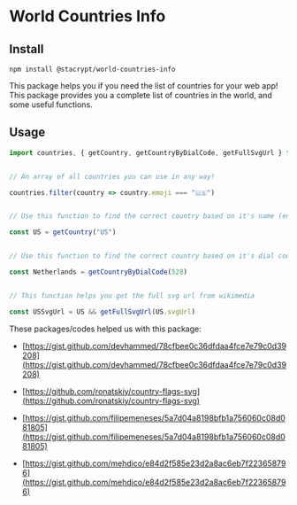 # World Countries Info

## Install

```shell
npm install @stacrypt/world-countries-info
```

This package helps you if you need the list of countries for your web app! This package provides you a complete list of countries in the world, and some useful functions.

## Usage
```typescript
import countries, { getCountry, getCountryByDialCode, getFullSvgUrl } from 'world-countries-info'


// An array of all countries you can use in any way!

countries.filter(country => country.emoji === "🇺🇸")


// Use this function to find the correct country based on it's name (english, and persian) or code (alpha2, alpha3, numeric) or even it's emoji!

const US = getCountry("US")


// Use this function to find the correct country based on it's dial code

const Netherlands = getCountryByDialCode(528)


// This function helps you get the full svg url from wikimedia

const USSvgUrl = US && getFullSvgUrl(US.svgUrl)

```

These packages/codes helped us with this package:
* [https://gist.github.com/devhammed/78cfbee0c36dfdaa4fce7e79c0d39208](https://gist.github.com/devhammed/78cfbee0c36dfdaa4fce7e79c0d39208)

* [https://github.com/ronatskiy/country-flags-svg](https://github.com/ronatskiy/country-flags-svg)

* [https://gist.github.com/filipemeneses/5a7d04a8198bfb1a756060c08d081805](https://gist.github.com/filipemeneses/5a7d04a8198bfb1a756060c08d081805)

* [https://gist.github.com/mehdico/e84d2f585e23d2a8ac6eb7f223658796](https://gist.github.com/mehdico/e84d2f585e23d2a8ac6eb7f223658796)
